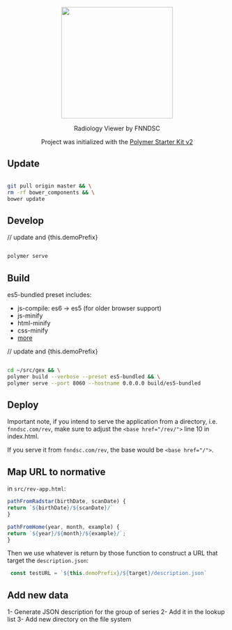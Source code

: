 
<p align="center"><img width="256px" src ="https://user-images.githubusercontent.com/214063/32576569-9cf89f9a-c4d7-11e7-9bd8-9fe838ed2915.png" /></p>

<p align="center">
Radiology Viewer by FNNDSC
</p>

<p align="center">
Project was initialized with the <a href="https://github.com/PolymerElements/polymer-starter-kit">Polymer Starter Kit v2</a>
</p>

## Update

``` bash

git pull origin master && \
rm -rf bower_components && \
bower update

```

## Develop

// update <base href="/rev/"> and {this.demoPrefix}

``` bash

polymer serve

```

## Build

es5-bundled preset includes:

* js-compile: es6 -> es5 (for older browser support)
* js-minify
* html-minify
* css-minify
* [more](https://www.polymer-project.org/1.0/docs/tools/polymer-cli)

// update <base href="/rev/"> and {this.demoPrefix}

``` bash

cd ~/src/gex && \
polymer build --verbose --preset es5-bundled && \
polymer serve --port 8060 --hostname 0.0.0.0 build/es5-bundled

```

## Deploy

Important note, if you intend to serve the application from a directory, i.e. `fnndsc.com/rev`, make sure to adjust the `<base href="/rev/">` line 10 in index.html.

If you serve it from `fnndsc.com/rev`, the base would be `<base href="/">`.

## Map URL to normative

in `src/rev-app.html`:

```javascript
pathFromRadstar(birthDate, scanDate) {
return `${birthDate}/${scanDate}/`
}

pathFromHome(year, month, example) {
return `${year}/${month}/${example}/`;
}
```

Then we use whatever is return by those function to construct a URL that target the `description.json`:

```javascript
 const testURL = `${this.demoPrefix}/${target}/description.json`
```

## Add new data

1- Generate JSON description for the group of series
2- Add it in the lookup list
3- Add new directory on the file system
